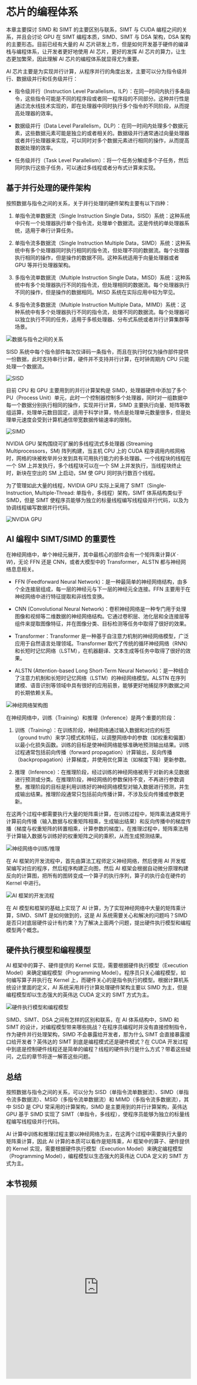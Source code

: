 # 芯片的编程体系

本章主要探讨 SIMD 和 SIMT 的主要区别与联系，SIMT 与 CUDA 编程之间的关系，并且会讨论 GPU 在 SIMT 编程本质，SIMD、SIMT 与 DSA 架构，DSA 架构的主要形态。目前已经有大量的 AI 芯片研发上市，但是如何开发基于硬件的编译栈与编程体系，让开发者更好地使用 AI 芯片，更好的发挥 AI 芯片的算力，让生态更加繁荣，因此理解 AI 芯片的编程体系就显得尤为重要。

AI 芯片主要是为实现并行计算，从程序并行的角度出发，主要可以分为指令级并行、数据级并行和任务级并行：

- 指令级并行（Instruction Level Parallelism，ILP）：在同一时间内执行多条指令，这些指令可能是不同的程序段或者同一程序段的不同部分。这种并行性是通过流水线技术实现的，即在处理器中同时执行多个指令的不同阶段，从而提高处理器的效率。

- 数据级并行（Data Level Parallelism，DLP）：在同一时间内处理多个数据元素，这些数据元素可能是独立的或者相关的。数据级并行通常通过向量处理器或者并行处理器来实现，可以同时对多个数据元素进行相同的操作，从而提高数据处理的效率。

- 任务级并行（Task Level Parallelism）：将一个任务分解成多个子任务，然后同时执行这些子任务，可以通过多线程或者分布式计算来实现。

## 基于并行处理的硬件架构

按照数据与指令之间的关系，关于并行处理的硬件架构主要有以下四种：

1.  单指令流单数据流（Single Instruction Single Data，SISD）系统：这种系统中只有一个处理器执行单个指令流，处理单个数据流。这是传统的单处理器系统，适用于串行计算任务。

2.  单指令流多数据流（Single Instruction Multiple Data，SIMD）系统：这种系统中有多个处理器同时执行相同的指令流，但处理不同的数据流。每个处理器执行相同的操作，但是操作的数据不同。这种系统适用于向量处理器或者 GPU 等并行处理器架构。

3.  多指令流单数据流（Multiple Instruction Single Data，MISD）系统：这种系统中有多个处理器执行不同的指令流，但处理相同的数据流。每个处理器执行不同的操作，但是操作的数据相同。MISD 系统在实际应用中较为罕见。

4.  多指令流多数据流（Multiple Instruction Multiple Data，MIMD）系统：这种系统中有多个处理器执行不同的指令流，处理不同的数据流。每个处理器可以独立执行不同的任务，适用于多核处理器、分布式系统或者并行计算集群等场景。 

![数据与指令之间的关系](images/01introduction01.png)

SISD 系统中每个指令部件每次仅译码一条指令，而且在执行时仅为操作部件提供一份数据，此时支持串行计算，硬件并不支持并行计算，在时钟周期内 CPU 只能处理一个数据流。

![SISD](images/01introduction02.png)

目前 CPU 和 GPU 主要用到的并行计算架构是 SIMD，处理器硬件中添加了多个 PU（Process Unit）单元，此时一个控制器控制多个处理器，同时对一组数据中每一个数据分别执行相同的操作，实现并行计算，SIMD 主要执行向量、矩阵等数组运算，处理单元数目固定，适用于科学计算，特点是处理单元数量很多，但是处理单元速度会受到计算机通信带宽数据传输速率的限制。

![SIMD](images/01introduction03.png)

NVIDIA GPU 架构围绕可扩展的多线程流式多处理器 (Streaming Multiprocessors，SM) 阵列构建，当主机 CPU 上的 CUDA 程序调用内核网格时，网格的块被枚举并分发到具有可用执行能力的多处理器。一个线程块的线程在一个 SM 上并发执行，多个线程块可以在一个 SM 上并发执行，当线程块终止时，新块在空出的 SM 上启动，SM 使 GPU 同时执行数百个线程。

为了管理如此大量的线程，NVIDIA GPU 实际上采用了 SIMT（Single-Instruction, Multiple-Thread: 单指令，多线程）架构，SIMT 体系结构类似于 SIMD，但是 SIMT 使程序员能够为独立的标量线程编写线程级并行代码，以及为协调线程编写数据并行代码。

![NVIDIA GPU](images/01introduction04.png)

## AI 编程中 SIMT/SIMD 的重要性

在神经网络中，单个神经元展开，其中最核心的部件会有一个矩阵乘计算$(X·W)$，无论 FFN 还是 CNN，或者大模型中的 Transformer，ALSTN 都与神经网络息息相关。

-  FFN (Feedforward Neural Network)：是一种最简单的神经网络结构，由多个全连接层组成，每一层的神经元与下一层的神经元全连接。FFN 主要用于在神经网络中进行特征提取和非线性变换。

-  CNN (Convolutional Neural Network)：卷积神经网络是一种专门用于处理图像和视频等二维数据的神经网络结构。它通过卷积层、池化层和全连接层等组件来提取图像特征，并在图像分类、目标检测等任务中取得了很好的效果。

-  Transformer：Transformer 是一种基于自注意力机制的神经网络模型，广泛应用于自然语言处理领域。Transformer 取代了传统的循环神经网络（RNN）和长短时记忆网络（LSTM），在机器翻译、文本生成等任务中取得了很好的效果。

-  ALSTN (Attention-based Long Short-Term Neural Network)：是一种结合了注意力机制和长短时记忆网络（LSTM）的神经网络模型。ALSTN 在序列建模、语音识别等领域中具有很好的应用前景，能够更好地捕捉序列数据之间的长期依赖关系。

![神经网络架构图](images/01introduction05.png)

在神经网络中，训练（Training）和推理（Inference）是两个重要的阶段：

1.  训练（Training）：在训练阶段，神经网络通过输入数据和对应的标签（ground truth）来学习模式和特征，以调整网络中的参数（如权重和偏置）以最小化损失函数。训练的目标是使神经网络能够准确地预测输出结果。训练过程通常包括前向传播（forward propagation）计算输出，反向传播（backpropagation）计算梯度，并使用优化算法（如梯度下降）更新参数。

2.  推理（Inference）：在推理阶段，经过训练的神经网络被用于对新的未见数据进行预测或分类。在推理阶段，神经网络的参数保持不变，不再进行参数调整。推理阶段的目标是利用训练好的神经网络模型对输入数据进行预测，并生成输出结果。推理阶段通常只包括前向传播计算，不涉及反向传播或参数更新。 

在这两个过程中都需要执行大量的矩阵乘计算，在训练过程中，矩阵乘法通常用于计算前向传播（输入数据与权重矩阵相乘，生成输出结果）和反向传播中的梯度传播（梯度与权重矩阵的转置相乘，计算参数的梯度）。在推理过程中，矩阵乘法用于计算输入数据与训练好的权重矩阵之间的乘积，从而生成预测结果。

![神经网络中训练/推理](images/01introduction06.png)

在 AI 框架的开发流程中，首先由算法工程师定义神经网络，然后使用 AI 开发框架编写对应的程序，然后程序构建正向图，然后 AI 框架会根据自动微分原理构建反向的计算图，把所有的图转变成一个算子的执行序列，算子的执行会在硬件的 Kernel 中进行。

![AI 框架的开发流程](images/01introduction07.png)

在 AI 模型和框架的基础上实现了 AI 计算，为了实现神经网络中大量的矩阵乘计算，SIMD、SIMT 是如何做到的，这是 AI 系统需要关心和解决的问题吗？SIMD 是否只对底层硬件设计有约束？为了解决上面两个问题，提出硬件执行模型和编程模型两个概念。

## 硬件执行模型和编程模型

AI 框架中的算子、硬件提供的 Kernel 实现，需要根据硬件执行模型（Execution Model）来确定编程模型（Programming Model）。程序员只关心编程模型，如何编写算子并执行在 Kernel 上，而硬件关心的是指令执行的模型。根据计算机系统设计里面的定义，AI 系统采用并行计算处理硬件架构主要以 SIMD 为主，但是编程模型却以生态强大的英伟达 CUDA 定义的 SIMT 方式为主。

![硬件执行模型和编程模型](images/01introduction07.png)

SIMD、SIMT、DSA 之间有怎样的区别和联系，在 AI 体系结构中，SIMD 和 SIMT 的设计，对编程模型带来哪些挑战？在程序员编程时并没有直接控制指令，作为硬件并行处理架构，SIMD 不会暴露给开发者，那为什么 SIMT 会直接暴露接口给开发者？英伟达的 SIMT 到底是编程模式还是硬件模式？在 CUDA 开发过程中到底是控制硬件线程还是简单的编程？线程的硬件执行是什么方式？带着这些疑问，之后的章节将逐一解答这些问题。

## 总结

按照数据与指令之间的关系，可以分为 SISD（单指令流单数据流）、SIMD（单指令流多数据流）、MSID（多指令流单数据流）和 MIMD（多指令流多数据流），其中 SISD 是 CPU 常采用的计算架构，SIMD 是主要用到的并行计算架构，英伟达 GPU 基于 SIMD 实现了 SIMT（单指令，多线程），使程序员能够为独立的标量线程编写线程级并行代码。

AI 计算中训练和推理过程主要以神经网络为主，在这两个过程中需要执行大量的矩阵乘计算，因此 AI 计算的本质可以看作是矩阵乘，AI 框架中的算子、硬件提供的 Kernel 实现，需要根据硬件执行模型（Execution Model）来确定编程模型（Programming Model），编程模型以生态强大的英伟达 CUDA 定义的 SIMT 方式为主。

## 本节视频

<html>
<iframe src="https://player.bilibili.com/player.html?aid=829755871&bvid=BV13u4y197Lw&cid=1234342087&p=1&as_wide=1&high_quality=1&danmaku=0&t=30&autoplay=0" width="100%" height="500" scrolling="no" border="0" frameborder="no" framespacing="0" allowfullscreen="true"> </iframe>
</html>
